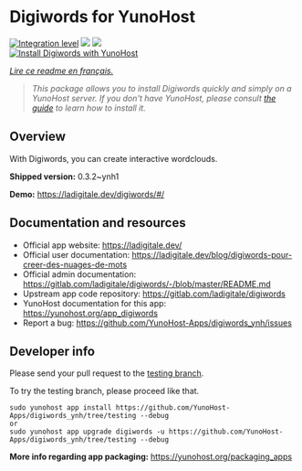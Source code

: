 <!--
N.B.: This README was automatically generated by https://github.com/YunoHost/apps/tree/master/tools/README-generator
It shall NOT be edited by hand.
-->

# Digiwords for YunoHost

[![Integration level](https://dash.yunohost.org/integration/digiwords.svg)](https://dash.yunohost.org/appci/app/digiwords) ![](https://ci-apps.yunohost.org/ci/badges/digiwords.status.svg) ![](https://ci-apps.yunohost.org/ci/badges/digiwords.maintain.svg)  
[![Install Digiwords with YunoHost](https://install-app.yunohost.org/install-with-yunohost.svg)](https://install-app.yunohost.org/?app=digiwords)

*[Lire ce readme en français.](./README_fr.md)*

> *This package allows you to install Digiwords quickly and simply on a YunoHost server.
If you don't have YunoHost, please consult [the guide](https://yunohost.org/#/install) to learn how to install it.*

## Overview

With Digiwords, you can create interactive wordclouds.

**Shipped version:** 0.3.2~ynh1

**Demo:** https://ladigitale.dev/digiwords/#/

## Documentation and resources

* Official app website: https://ladigitale.dev/
* Official user documentation: https://ladigitale.dev/blog/digiwords-pour-creer-des-nuages-de-mots
* Official admin documentation: https://gitlab.com/ladigitale/digiwords/-/blob/master/README.md
* Upstream app code repository: https://gitlab.com/ladigitale/digiwords
* YunoHost documentation for this app: https://yunohost.org/app_digiwords
* Report a bug: https://github.com/YunoHost-Apps/digiwords_ynh/issues

## Developer info

Please send your pull request to the [testing branch](https://github.com/YunoHost-Apps/digiwords_ynh/tree/testing).

To try the testing branch, please proceed like that.
```
sudo yunohost app install https://github.com/YunoHost-Apps/digiwords_ynh/tree/testing --debug
or
sudo yunohost app upgrade digiwords -u https://github.com/YunoHost-Apps/digiwords_ynh/tree/testing --debug
```

**More info regarding app packaging:** https://yunohost.org/packaging_apps